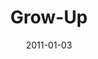 ---
layout: music 
title: "Grow-Up"
series: "Grow Up"
date: 2011-01-03 
description: "Brian Tome talks about what a life of growth looks like."
audio: "http://s3.amazonaws.com/crossroadsaudiomessages/growup.mp3"
audio-duration: "39:44"
src: "http://www.crossroads.net/players/media/mediumHz/GrowUp_190x110.jpg"
---